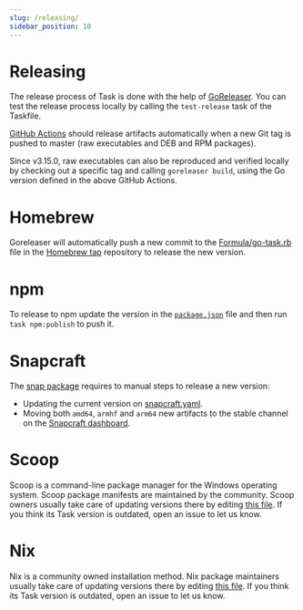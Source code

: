 ```yaml
---
slug: /releasing/
sidebar_position: 10
---
```


# Releasing

The release process of Task is done with the help of [GoReleaser][goreleaser].
You can test the release process locally by calling the `test-release` task of
the Taskfile.

[GitHub Actions](https://github.com/go-task/task/actions) should release
artifacts automatically when a new Git tag is pushed to master (raw executables
and DEB and RPM packages).

Since v3.15.0, raw executables can also be reproduced and verified locally by
checking out a specific tag and calling `goreleaser build`, using the Go version
defined in the above GitHub Actions.

# Homebrew

Goreleaser will automatically push a new commit to the
[Formula/go-task.rb][gotaskrb] file in the [Homebrew tap][homebrewtap]
repository to release the new version.

# npm

To release to npm update the version in the [`package.json`][packagejson] file
and then run `task npm:publish` to push it.

# Snapcraft

The [snap package][snappackage] requires to manual steps to release a new
version:

- Updating the current version on [snapcraft.yaml][snapcraftyaml].
- Moving both `amd64`, `armhf` and `arm64` new artifacts to the stable channel
  on the [Snapcraft dashboard][snapcraftdashboard].

# Scoop

Scoop is a command-line package manager for the Windows operating system. Scoop
package manifests are maintained by the community. Scoop owners usually take
care of updating versions there by editing
[this file](https://github.com/ScoopInstaller/Main/blob/master/bucket/task.json).
If you think its Task version is outdated, open an issue to let us know.

# Nix

Nix is a community owned installation method. Nix package maintainers usually
take care of updating versions there by editing
[this file](https://github.com/NixOS/nixpkgs/blob/nixos-unstable/pkgs/development/tools/go-task/default.nix).
If you think its Task version is outdated, open an issue to let us know.

<!-- prettier-ignore-start -->
[goreleaser]: https://goreleaser.com/
[homebrewtap]: https://github.com/go-task/homebrew-tap
[gotaskrb]: https://github.com/go-task/homebrew-tap/blob/master/Formula/go-task.rb
[packagejson]: https://github.com/go-task/task/blob/master/package.json#L3
[snappackage]: https://github.com/go-task/snap
[snapcraftyaml]: https://github.com/go-task/snap/blob/master/snap/snapcraft.yaml#L2
[snapcraftdashboard]: https://snapcraft.io/task/releases
<!-- prettier-ignore-end -->

